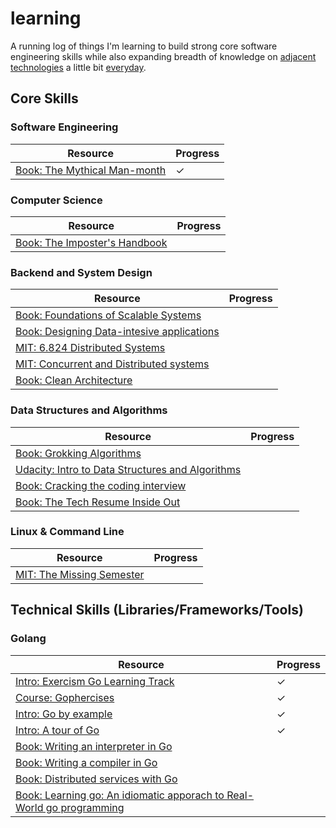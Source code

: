 # learning

A running log of things I'm learning to build strong core software engineering skills while also expanding breadth of knowledge on [adjacent technologies](http://www.effectiveengineer.com/blog/master-adjacent-disciplines) a little bit [everyday](https://jamesclear.com/continuous-improvement).

## Core Skills

### Software Engineering

| Resource                                                                             | Progress |
| ------------------------------------------------------------------------------------ | -------- |
| [Book: The Mythical Man-month](https://en.wikipedia.org/wiki/The_Mythical_Man-Month) | ✓        |

### Computer Science

| Resource                                                                     | Progress |
| ---------------------------------------------------------------------------- | -------- |
| [Book: The Imposter's Handbook](https://bigmachine.io/courses/imposter-vide) |          |

### Backend and System Design

| Resource                                                                                                                                | Progress |
| --------------------------------------------------------------------------------------------------------------------------------------- | -------- |
| [Book: Foundations of Scalable Systems](https://www.oreilly.com/library/view/foundations-of-scalable/9781098106058/)                    |          |
| [Book: Designing Data-intesive applications](https://www.oreilly.com/library/view/designing-data-intensive-applications/9781491903063/) |          |
| [MIT: 6.824 Distributed Systems](http://nil.csail.mit.edu/6.824/2020/schedule.html/)                                                    |          |
| [MIT: Concurrent and Distributed systems](https://www.cl.cam.ac.uk/teaching/2122/ConcDisSys/)                                           |          |
| [Book: Clean Architecture](https://www.oreilly.com/library/view/clean-architecture-a/9780134494272/)                                    |          |

### Data Structures and Algorithms

| Resource                                                                                                      | Progress |
| ------------------------------------------------------------------------------------------------------------- | -------- |
| [Book: Grokking Algorithms](https://www.manning.com/books/grokking-algorithms)                                |          |
| [Udacity: Intro to Data Structures and Algorithms](https://www.udacity.com/course/technical-interview--ud513) |          |
| [Book: Cracking the coding interview](https://www.crackingthecodinginterview.com/resources.html)              |          |
| [Book: The Tech Resume Inside Out](https://thetechresume.com)                                                 |          |

### Linux & Command Line

| Resource                                                                                              | Progress |
| ----------------------------------------------------------------------------------------------------- | -------- |
| [MIT: The Missing Semester](https://www.youtube.com/playlist?list=PLyzOVJj3bHQuloKGG59rS43e29ro7I57J) |          |

## Technical Skills (Libraries/Frameworks/Tools)

### Golang

| Resource                                                                                                                                 | Progress |
| ---------------------------------------------------------------------------------------------------------------------------------------- | -------- |
| [Intro: Exercism Go Learning Track](https://exercism.org/tracks/go/concepts)                                                             | ✓        |
| [Course: Gophercises](https://gophercises.com/)                                                                                          | ✓        |
| [Intro: Go by example](https://gobyexample.com/)                                                                                         | ✓        |
| [Intro: A tour of Go](https://go.dev/tour/welcome/1)                                                                                     | ✓        |
| [Book: Writing an interpreter in Go](https://interpreterbook.com/)                                                                       |          |
| [Book: Writing a compiler in Go](https://compilerbook.com/)                                                                              |          |
| [Book: Distributed services with Go](https://pragprog.com/titles/tjgo/distributed-services-with-go/)                                     |          |
| [Book: Learning go: An idiomatic apporach to Real-World go programming](https://www.oreilly.com/library/view/learning-go/9781492077206/) |          |
